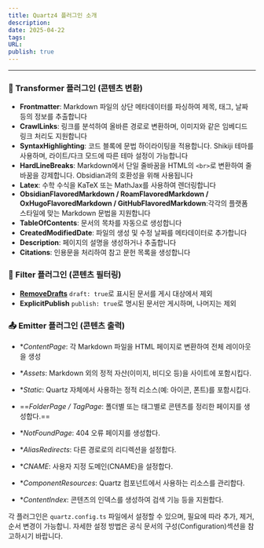 ```yaml
---
title: Quartz4 플러그인 소개
description: 
date: 2025-04-22
tags: 
URL: 
publish: true
---
```


---
### 🔧 Transformer 플러그인 (콘텐츠 변환)
- **Frontmatter**: Markdown 파일의 상단 메타데이터를 파싱하여 제목, 태그, 날짜 등의 정보를 추출합니다
- **CrawlLinks**: 링크를 분석하여 올바른 경로로 변환하며, 이미지와 같은 임베디드 링크 처리도 지원합니다
- **SyntaxHighlighting**: 코드 블록에 문법 하이라이팅을 적용합니다. Shikiji 테마를 사용하며, 라이트/다크 모드에 따른 테마 설정이 가능합니다
- **HardLineBreaks**: Markdown에서 단일 줄바꿈을 HTML의 `<br>`로 변환하여 줄바꿈을 강제합니다. Obsidian과의 호환성을 위해 사용됩니다
- **Latex**: 수학 수식을 KaTeX 또는 MathJax를 사용하여 렌더링합니다
- **ObsidianFlavoredMarkdown / RoamFlavoredMarkdown / OxHugoFlavoredMarkdown / GitHubFlavoredMarkdown**:각각의 플랫폼 스타일에 맞는 Markdown 문법을 지원합니다
- **TableOfContents**: 문서의 목차를 자동으로 생성합니다
- **CreatedModifiedDate**: 파일의 생성 및 수정 날짜를 메타데이터로 추가합니다
- **Description**: 페이지의 설명을 생성하거나 추출합니다
- **Citations**: 인용문을 처리하여 참고 문헌 목록을 생성합니다

### 🧹 Filter 플러그인 (콘텐츠 필터링)
- **[RemoveDrafts](https://quartz.jzhao.xyz/plugins/RemoveDrafts)** `draft: true`로 표시된 문서를 게시 대상에서 제외
- **ExplicitPublish** `publish: true`로 명시된 문서만 게시하며, 나머지는 제외

### 📤 Emitter 플러그인 (콘텐츠 출력)

- *_ContentPage_: 각 Markdown 파일을 HTML 페이지로 변환하여 전체 레이아웃을 생성

- *_Assets_: Markdown 외의 정적 자산(이미지, 비디오 등)을 사이트에 포함시킵다.
- *_Static_: Quartz 자체에서 사용하는 정적 리소스(예: 아이콘, 폰트)를 포함시킵다.
- ==_FolderPage / TagPage_: 폴더별 또는 태그별로 콘텐츠를 정리한 페이지를 생성합다.==
- *_NotFoundPage_: 404 오류 페이지를 생성합다.
- *_AliasRedirects_: 다른 경로로의 리디렉션을 설정합다.
- *_CNAME_: 사용자 지정 도메인(CNAME)을 설정합다.
- *_ComponentResources_: Quartz 컴포넌트에서 사용하는 리소스를 관리합다.
- *_ContentIndex_: 콘텐츠의 인덱스를 생성하여 검색 기능 등을 지원합다.

각 플러그인은 `quartz.config.ts` 파일에서 설정할 수 있으며, 필요에 따라 추가, 제거, 순서 변경이 가능합니. 자세한 설정 방법은 공식 문서의 구성(Configuration)섹션을 참고하시기 바랍니다.
